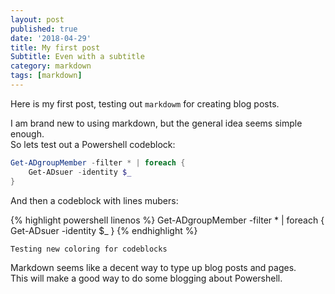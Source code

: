 ```yaml
---
layout: post
published: true
date: '2018-04-29'
title: My first post
Subtitle: Even with a subtitle
category: markdown
tags: [markdown]
---
```


Here is my first post, testing out `markdowm` for creating blog posts.

I am brand new to using markdown, but the general idea seems simple enough.  
So lets test out a Powershell codeblock:

```powershell
Get-ADgroupMember -filter * | foreach {
	Get-ADsuer -identity $_
}
```

And then a codeblock with lines mubers: 

{% highlight powershell linenos %}
Get-ADgroupMember -filter * | foreach {
	Get-ADsuer -identity $_
}
{% endhighlight %}

`Testing new coloring for codeblocks`

Markdown seems like a decent way to type up blog posts and pages.  
This will make a good way to do some blogging about Powershell.  
